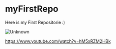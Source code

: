 # myFirstRepo

Here is my First Repositorie :)

![Unknown](https://user-images.githubusercontent.com/99460074/188628146-069c08ed-492f-4558-9f24-e96a41e652d2.jpeg)


https://www.youtube.com/watch?v=hM5xRZM2HBk
